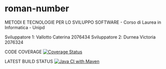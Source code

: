 # roman-number

METODI E TECNOLOGIE PER LO SVILUPPO SOFTWARE - Corso di Laurea in Informatica - Unipd

Sviluppatore 1: Vallotto Caterina 2076434 Sviluppatore 2: Durnea Victoria 2076324

CODE COVERAGE
[![Coverage Status](https://coveralls.io/repos/github/cvallott/roman-number/badge.svg?branch=main)](https://coveralls.io/github/cvallott/roman-number?branch=main)

LATEST BUILD STATUS
[![Java CI with Maven](https://github.com/cvallott/roman-number/actions/workflows/build.yml/badge.svg?branch=main)](https://github.com/cvallott/roman-number/actions/workflows/build.yml)
